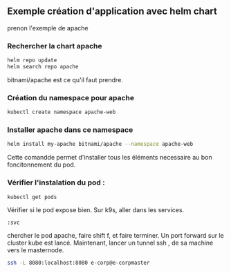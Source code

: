 ## Exemple création d'application avec helm chart 

prenon l'exemple de apache

### Rechercher la chart apache
```bash
helm repo update
helm search repo apache
```

bitnami/apache est ce qu'il faut prendre.

### Création du namespace pour apache
```bash
kubectl create namespace apache-web
```

### Installer apache dans ce namespace
```bash
helm install my-apache bitnami/apache --namespace apache-web
```
Cette comandde permet d'installer tous les éléments necessaire au bon foncitonnement du pod.
### Vérifier l'instalation du pod :
```bash
kubectl get pods
```


Vérifier si le pod expose bien.
Sur k9s, aller dans les services.    
```
:svc
```
chercher le pod apache,
faire shift f, et faire terminer.
Un port forward sur le cluster kube est lancé.
Maintenant, lancer un tunnel ssh , de sa machine vers le masternode.
```bash
ssh -L 8080:localhost:8080 e-corp@e-corpmaster
```